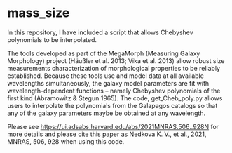# mass_size

In this repository, I have included a script that allows Chebyshev polynomials to be interpolated. 

The tools developed as part of the MegaMorph (Measuring Galaxy Morphology) project (Häußler et al. 2013; Vika et al. 2013) allow robust size measurements  characterization of morphological properties to be reliably established. Because these tools use and model data at all available wavelengths simultaneously, the galaxy model parameters are fit with wavelength-dependent functions – namely Chebyshev polynomials of the first kind (Abramowitz & Stegun 1965). The code, get_Cheb_poly.py allows users to interpolate the polynomials from the Galapagos catalogs so that any of the galaxy parameters maybe be obtained at any wavelength. 

Please see https://ui.adsabs.harvard.edu/abs/2021MNRAS.506..928N for more details and please cite this paper as Nedkova K. V., et al., 2021, MNRAS, 506, 928 when using this code.
